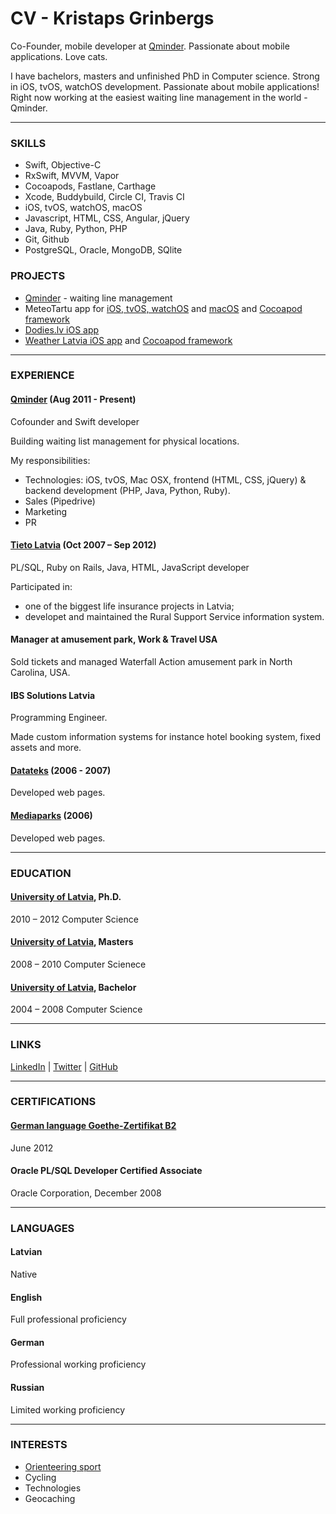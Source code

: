 # CV - Kristaps Grinbergs

Co-Founder, mobile developer at [Qminder](https://www.qminder.com/). Passionate about mobile applications. Love cats.

I have bachelors, masters and unfinished PhD in Computer science. Strong in iOS, tvOS, watchOS development. Passionate about mobile applications! Right now working at the easiest waiting line management in the world - Qminder.

---
### SKILLS

* Swift, Objective-C
* RxSwift, MVVM, Vapor
* Cocoapods, Fastlane, Carthage
* Xcode, Buddybuild, Circle CI, Travis CI
* iOS, tvOS, watchOS, macOS
* Javascript, HTML, CSS, Angular, jQuery
* Java, Ruby, Python, PHP
* Git, Github
* PostgreSQL, Oracle, MongoDB, SQlite


### PROJECTS

* [Qminder](https://www.qminder.com/) - waiting line management
* MeteoTartu app for [iOS, tvOS, watchOS](https://itunes.apple.com/us/app/meteo-tartu/id1082204986?mt=8) and [macOS](https://itunes.apple.com/us/app/meteo-tartu/id1082225005?mt=12) and [Cocoapod framework](https://github.com/fassko/TartuWeatherProvider)
* [Dodies.lv iOS app](https://itunes.apple.com/us/app/dodies-lv/id1080800199?mt=8)
* [Weather Latvia iOS app](https://itunes.apple.com/us/app/weather-latvia/id1350252673?mt=8) and [Cocoapod framework](https://github.com/fassko/MeteoLVProvider)

---
### EXPERIENCE

#### [Qminder](https://www.qminder.com/) (Aug 2011 - Present)
Cofounder and Swift developer

Building waiting list management for physical locations.

My responsibilities:

* Technologies: iOS, tvOS, Mac OSX, frontend (HTML, CSS, jQuery) & backend development (PHP, Java, Python, Ruby).
* Sales (Pipedrive)
* Marketing
* PR


#### [Tieto Latvia](https://www.tieto.lv/) (Oct 2007 – Sep 2012)
PL/SQL, Ruby on Rails, Java, HTML, JavaScript developer

Participated in:

* one of the biggest life insurance projects in Latvia;
* developet and maintained the Rural Support Service information system.


#### Manager at amusement park, Work & Travel USA

Sold tickets and managed Waterfall Action amusement park in North Carolina, USA.


#### IBS Solutions Latvia

Programming Engineer.

Made custom information systems for instance hotel booking system, fixed assets and more.


#### [Datateks](http://www.siadatateks.lv/) (2006 - 2007)

Developed web pages.


#### [Mediaparks](http://www.mediaparks.lv/) (2006)

Developed web pages.

---
### EDUCATION

#### [University of Latvia](https://www.lu.lv/eng/), Ph.D.

2010 – 2012
Computer Science

#### [University of Latvia](https://www.lu.lv/eng/), Masters

2008 – 2010 Computer Scienece

#### [University of Latvia](https://www.lu.lv/eng/), Bachelor

2004 – 2008 Computer Science

---
### LINKS

[LinkedIn](https://www.linkedin.com/in/kristapsgrinbergs/) | [Twitter](https://twitter.com/fassko) | [GitHub](https://github.com/fassko)


---

### CERTIFICATIONS

#### [German language Goethe-Zertifikat B2](https://www.goethe.de/en/spr/kup/prf/prf/gb2.html)

June 2012

#### Oracle PL/SQL Developer Certified Associate

Oracle Corporation, December 2008


--- 

### LANGUAGES

#### Latvian
Native

#### English
Full professional proficiency

#### German
Professional working proficiency

#### Russian
Limited working proficiency


---
### INTERESTS
* [Orienteering sport](https://en.wikipedia.org/wiki/Orienteering)
* Cycling
* Technologies
* Geocaching
